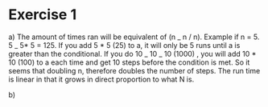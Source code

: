 # Exercise 1

a) The amount of times ran will be equivalent of (n _ n / n).
Example if n = 5. 5 _ 5* 5 = 125. If you add 5 * 5 (25) to a, it will only be 5 runs until a is greater than the conditional. If you do 10 _ 10 _ 10 (1000) , you will add 10 \* 10 (100) to a each time and get 10 steps before the condition is met. So it seems that doubling n, therefore doubles the number of steps. The run time is linear in that it grows in direct proportion to what N is.

b)
